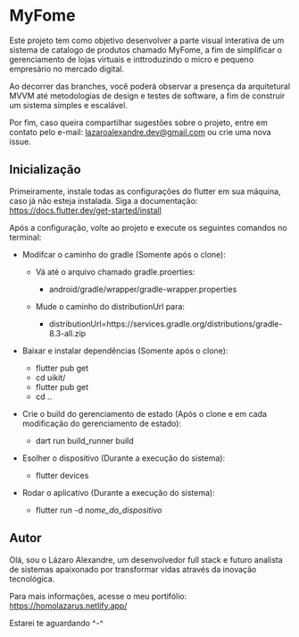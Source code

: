 # MyFome

Este projeto tem como objetivo desenvolver a parte visual interativa de um sistema de catalogo de produtos chamado MyFome, a fim de simplificar o gerenciamento de lojas virtuais e inttroduzindo o micro e pequeno empresário no mercado digital. 

Ao decorrer das branches, você poderá observar a presença da arquitetural MVVM até metodologias de design e testes de software, a fim de construir um sistema simples e escalável.

Por fim, caso queira compartilhar sugestões sobre o projeto, entre em contato pelo e-mail: lazaroalexandre.dev@gmail.com ou crie uma nova issue.

## Inicialização

Primeiramente, instale todas as configurações do flutter em sua máquina, caso já não esteja instalada. Siga a documentação: https://docs.flutter.dev/get-started/install

Após a configuração, volte ao projeto e execute os seguintes comandos no terminal:

- Modifcar o caminho do gradle (Somente após o clone):
  - Vá até o arquivo chamado gradle.proerties:
    - android/gradle/wrapper/gradle-wrapper.properties

  - Mude o caminho do distributionUrl para:
    - distributionUrl=https\://services.gradle.org/distributions/gradle-8.3-all.zip

- Baixar e instalar dependências (Somente após o clone):
    - flutter pub get
    - cd uikit/
    - flutter pub get
    - cd ..
  
- Crie o build do gerenciamento de estado (Após o clone e em cada modificação do gerenciamento de estado):
    - dart run build_runner build

- Esolher o dispositivo (Durante a execução do sistema):
    - flutter devices

- Rodar o aplicativo (Durante a execução do sistema):
  - flutter run -d _nome_do_dispositivo_

## Autor

Olá, sou o Lázaro Alexandre, um desenvolvedor full stack e futuro analista de sistemas apaixonado por transformar vidas através da inovação tecnológica.

Para mais informações, acesse o meu portifólio: https://homolazarus.netlify.app/

Estarei te aguardando ^-^